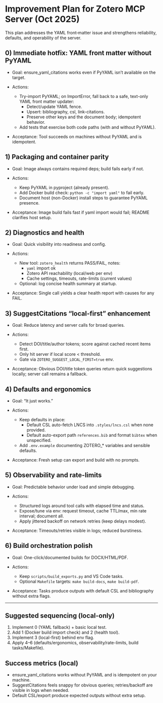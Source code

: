 # Improvement Plan for Zotero MCP Server (Oct 2025)

This plan addresses the YAML front‑matter issue and strengthens reliability, defaults, and operability of the server.

## 0) Immediate hotfix: YAML front matter without PyYAML

- Goal: ensure_yaml_citations works even if PyYAML isn’t available on the target.

- Actions:

  - Try-import PyYAML; on ImportError, fall back to a safe, text-only YAML front matter updater:
    - Detect/update YAML fence.
    - Upsert: bibliography, csl, link-citations.
    - Preserve other keys and the document body; idempotent behavior.
  - Add tests that exercise both code paths (with and without PyYAML).

- Acceptance: Tool succeeds on machines without PyYAML and is idempotent.

## 1) Packaging and container parity

- Goal: Image always contains required deps; build fails early if not.

- Actions:

  - Keep PyYAML in pyproject (already present).
  - Add Docker build check: `python -c "import yaml"` to fail early.
  - Document host (non-Docker) install steps to guarantee PyYAML presence.

- Acceptance: Image build fails fast if yaml import would fail; README clarifies host setup.

## 2) Diagnostics and health

- Goal: Quick visibility into readiness and config.

- Actions:

  - New tool: `zotero_health` returns PASS/FAIL, notes:
    - `yaml` import ok
    - Zotero API reachability (local/web per env)
    - Cache settings, timeouts, rate-limits (current values)
  - Optional: log concise health summary at startup.

- Acceptance: Single call yields a clear health report with causes for any FAIL.

## 3) SuggestCitations “local‑first” enhancement

- Goal: Reduce latency and server calls for broad queries.

- Actions:

  - Detect DOI/title/author tokens; score against cached recent items first.
  - Only hit server if local score < threshold.
  - Gate via `ZOTERO_SUGGEST_LOCAL_FIRST=true` env.

- Acceptance: Obvious DOI/title token queries return quick suggestions locally; server call remains a fallback.

## 4) Defaults and ergonomics

- Goal: “It just works.”

- Actions:

  - Keep defaults in place:
    - Default CSL auto-fetch LNCS into `.styles/lncs.csl` when none provided.
    - Default auto-export path `references.bib` and format `bibtex` when unspecified.
  - Add `.env.example` documenting ZOTERO_* variables and sensible defaults.

- Acceptance: Fresh setup can export and build with no prompts.

## 5) Observability and rate-limits

- Goal: Predictable behavior under load and simple debugging.

- Actions:

  - Structured logs around tool calls with elapsed time and status.
  - Expose/tune via env: request timeout, cache TTL/max, min rate interval; document all.
  - Apply jittered backoff on network retries (keep delays modest).

- Acceptance: Timeouts/retries visible in logs; reduced burstiness.

## 6) Build orchestration polish

- Goal: One-click/documented builds for DOCX/HTML/PDF.

- Actions:

  - Keep `scripts/build_exports.py` and VS Code tasks.
  - Optional `Makefile` targets: `make build-docs`, `make build-pdf`.

- Acceptance: Tasks produce outputs with default CSL and bibliography without extra flags.

<!-- Removed non-local items: CI, public release/publish. Plan below focuses on local implementation only. -->

---

## Suggested sequencing (local-only)

1. Implement 0 (YAML fallback) + basic local test.
2. Add 1 (Docker build import check) and 2 (health tool).
3. Implement 3 (local-first) behind env flag.
4. Apply 4–6 (defaults/ergonomics, observability/rate-limits, build tasks/Makefile).

## Success metrics (local)

- ensure_yaml_citations works without PyYAML and is idempotent on your machine.
- SuggestCitations feels snappy for obvious queries; retries/backoff are visible in logs when needed.
- Default CSL/export produce expected outputs without extra setup.
